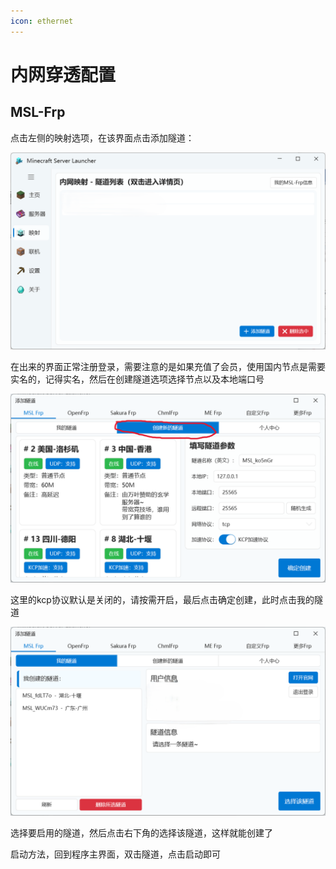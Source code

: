 ```yaml
---
icon: ethernet
---
```

# 内网穿透配置

## MSL-Frp

点击左侧的映射选项，在该界面点击添加隧道：

![屏幕截图 2025-04-12 231105](./assets/屏幕截图2025-04-12231105.png)

在出来的界面正常注册登录，需要注意的是如果充值了会员，使用国内节点是需要实名的，记得实名，然后在创建隧道选项选择节点以及本地端口号

![屏幕截图 2025-04-12 231613](./assets/屏幕截图2025-04-12231613.png)

这里的kcp协议默认是关闭的，请按需开启，最后点击确定创建，此时点击我的隧道

![屏幕截图 2025-04-12 232039](./assets/屏幕截图2025-04-12232039.png)

选择要启用的隧道，然后点击右下角的选择该隧道，这样就能创建了

启动方法，回到程序主界面，双击隧道，点击启动即可
